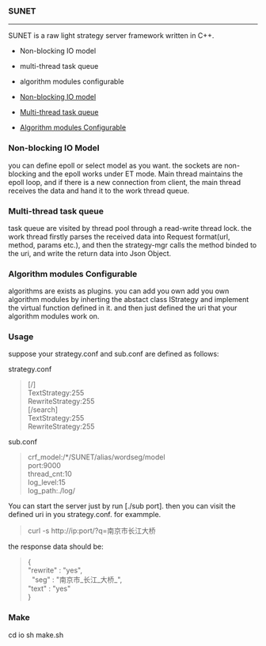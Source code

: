 ### SUNET
------------------
SUNET is a raw light strategy server framework written in C++.

- Non-blocking IO model
- multi-thread task queue
- algorithm modules configurable


- [Non-blocking IO model](#non-blocking-io-model)
- [Multi-thread task queue](#multi-thread-task-queue)
- [Algorithm modules Configurable](#algorithm-modules-configurable)


### Non-blocking IO Model

you can define epoll or select model as you want. the sockets are non-blocking and the epoll works under ET mode. Main thread maintains the epoll loop, and if there is a new connection from client, the main thread receives the data and hand it to the work thread queue.

### Multi-thread task queue

task queue are visited by thread pool through a read-write thread lock. the work thread firstly parses the received data into Request format(url, method, params etc.), and then the strategy-mgr calls the method binded to the uri, and write the return data into Json Object.

### Algorithm modules Configurable

algorithms are exists as plugins. you can add you own add you own algorithm modules by inherting  the abstact class IStrategy and implement the virtual function defined in it. and then just defined the uri that your algorithm modules work on. 

### Usage

suppose your strategy.conf and sub.conf are defined as follows:

strategy.conf
> [/]  </br>
TextStrategy:255 </br>
RewriteStrategy:255 </br>
[/search] </br>
TextStrategy:255 </br>
RewriteStrategy:255 </br>

sub.conf
> crf_model:/*/SUNET/alias/wordseg/model </br>
port:9000 </br>
thread_cnt:10 </br>
log_level:15 </br>
log_path:./log/ </br>

You can start the server just by run [./sub port]. then you can visit the defined uri in you strategy.conf. for exammple.

> curl -s http://ip:port/?q=南京市长江大桥 

the response data should be:

> {  </br>
   "rewrite" : "yes",  </br>
   "seg" : "南京市_长江_大桥_",  </br>
   "text" : "yes"   </br>
}

### Make

cd io
sh make.sh



